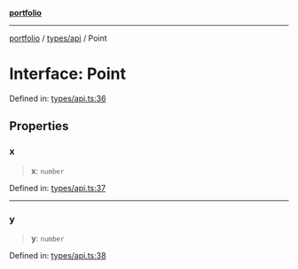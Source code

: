 [**portfolio**](../../../README.md)

***

[portfolio](../../../modules.md) / [types/api](../README.md) / Point

# Interface: Point

Defined in: [types/api.ts:36](https://github.com/tnorlund/Portfolio/blob/a42aa8dad0618adb0fe0550dfcf0a2e53426c35f/portfolio/types/api.ts#L36)

## Properties

### x

> **x**: `number`

Defined in: [types/api.ts:37](https://github.com/tnorlund/Portfolio/blob/a42aa8dad0618adb0fe0550dfcf0a2e53426c35f/portfolio/types/api.ts#L37)

***

### y

> **y**: `number`

Defined in: [types/api.ts:38](https://github.com/tnorlund/Portfolio/blob/a42aa8dad0618adb0fe0550dfcf0a2e53426c35f/portfolio/types/api.ts#L38)
